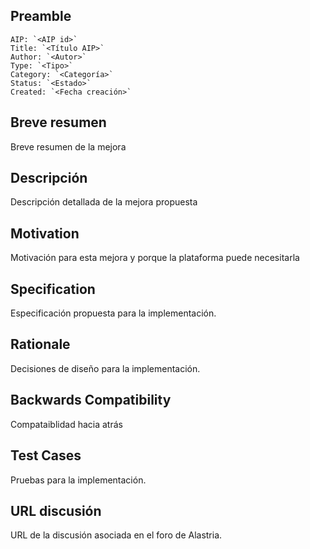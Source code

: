 ## Preamble

    AIP: `<AIP id>`
    Title: `<Título AIP>`
    Author: `<Autor>`
    Type: `<Tipo>`
    Category: `<Categoría>`
    Status: `<Estado>`
    Created: `<Fecha creación>`


## Breve resumen

Breve resumen de la mejora

## Descripción

Descripción detallada de la mejora propuesta

## Motivation

Motivación para esta mejora y porque la plataforma
puede necesitarla

## Specification

Especificación propuesta para la implementación.

## Rationale

Decisiones de diseño para la implementación.

## Backwards Compatibility

Compataiblidad hacia atrás

## Test Cases

Pruebas para la implementación.

## URL discusión

URL de la discusión asociada en el foro de Alastria.